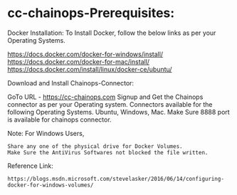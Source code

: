 # cc-chainops-Prerequisites:
Docker Installation:
To Install Docker, follow the below links as per your Operating Systems.

https://docs.docker.com/docker-for-windows/install/
https://docs.docker.com/docker-for-mac/install/
https://docs.docker.com/install/linux/docker-ce/ubuntu/

Download and Install Chainops-Connector:

GoTo URL - https://cc-chainops.com
Signup and Get the Chainops connector as per your Operating system.
Connectors available for the following Operating Systems.
	Ubuntu, Windows, Mac.
Make Sure 8888 port is available for chainops connector.

Note:
For Windows Users,

	Share any one of the physical drive for Docker Volumes.
	Make Sure the AntiVirus Softwares not blocked the file written.

Reference Link: 

	https://blogs.msdn.microsoft.com/stevelasker/2016/06/14/configuring-docker-for-windows-volumes/
